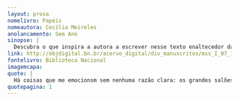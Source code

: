 ```yaml
---
layout: prosa
nomelivro: Papéis
nomeautora: Cecília Meireles
anolancamento: Sem Ano
sinopse: |
  Descubra o que inspira a autora a escrever nesse texto enaltecedor da vida e de sua simplicidade.
link: http://objdigital.bn.br/acervo_digital/div_manuscritos/mss_I_07_12_033A_n53/mss_I_07_12_033A_n53.pdf
fontelivro: Biblioteca Nacional
imagemcapa: 
quote: |
  Há coisas que me emocionsm sem nenhuma razão clara: os grandes salões com cheiro de casa fechada. [...] Também a luz das claraboias. É uma luz que me electriza, que me deixa completamente lírica, arrebatada para um outro mundo.
quotepagina: 1
---
```

